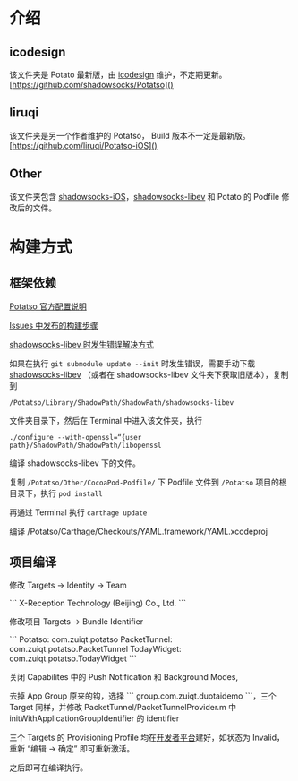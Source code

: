 # 介绍
## icodesign
该文件夹是 Potato 最新版，由 [icodesign][1] 维护，不定期更新。
[https://github.com/shadowsocks/Potatso]() 

## liruqi
该文件夹是另一个作者维护的 Potatso， Build 版本不一定是最新版。
[https://github.com/liruqi/Potatso-iOS]()

## Other
该文件夹包含 [shadowsocks-iOS][4]，[shadowsocks-libev][5] 和 Potato 的 Podfile 修改后的文件。

# 构建方式
## 框架依赖
[Potatso 官方配置说明][6]

[Issues 中发布的构建步骤][7]

[shadowsocks-libev 时发生错误解决方式][8]


如果在执行  `git submodule update --init` 时发生错误，需要手动下载 [shadowsocks-libev][9] （或者在 shadowsocks-libev 文件夹下获取旧版本），复制到 

	/Potatso/Library/ShadowPath/ShadowPath/shadowsocks-libev 

文件夹目录下，然后在 Terminal 中进入该文件夹，执行 

	./configure --with-openssl=“{user path}/ShadowPath/ShadowPath/libopenssl

编译 shadowsocks-libev 下的文件。

复制 `/Potatso/Other/CocoaPod-Podfile/` 下 Podfile 文件到 `/Potatso` 项目的根目录下，执行 `pod install`

再通过 Terminal 执行 `carthage update`

编译 
	/Potatso/Carthage/Checkouts/YAML.framework/YAML.xcodeproj

## 项目编译
修改 Targets -\> Identity -\> Team 

\`\`\`
X-Reception Technology (Beijing) Co., Ltd.
\`\`\`

修改项目 Targets -\> Bundle Identifier

\`\`\`
Potatso: com.zuiqt.potatso
PacketTunnel: com.zuiqt.potatso.PacketTunnel
TodayWidget: com.zuiqt.potatso.TodayWidget 
\`\`\`

关闭 Capabilites 中的 Push Notification 和 Background Modes,

去掉 App Group 原来的钩，选择 \`\`\` group.com.zuiqt.duotaidemo \`\`\`，三个 Target 同样，并修改 PacketTunnel/PacketTunnelProvider.m 中 initWithApplicationGroupIdentifier 的 identifier

三个 Targets 的 Provisioning Profile 均在[开发者平台][10]建好，如状态为 Invalid，重新 “编辑 -\> 确定” 即可重新激活。

之后即可在编译执行。 






[1]:	https://github.com/icodesign
[4]:	https://github.com/liruqi/shadowsocks-iOS
[5]:	https://github.com/shadowsocks/shadowsocks-libev
[6]:	https://github.com/shadowsocks/Potatso/wiki/Setup-Guide
[7]:	https://github.com/shadowsocks/Potatso/issues/12
[8]:	https://github.com/shadowsocks/Potatso/issues/46
[9]:	https://github.com/shadowsocks/shadowsocks-libev
[10]:	https://developer.apple.com/account/ios/profile/